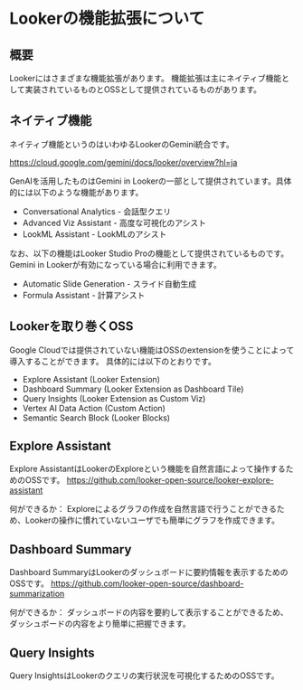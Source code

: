 # Lookerの機能拡張について

## 概要

Lookerにはさまざまな機能拡張があります。
機能拡張は主にネイティブ機能として実装されているものとOSSとして提供されているものがあります。

## ネイティブ機能

ネイティブ機能というのはいわゆるLookerのGemini統合です。

https://cloud.google.com/gemini/docs/looker/overview?hl=ja

GenAIを活用したものはGemini in Lookerの一部として提供されています。具体的には以下のような機能があります。

- Conversational Analytics - 会話型クエリ
- Advanced Viz Assistant - 高度な可視化のアシスト
- LookML Assistant - LookMLのアシスト

なお、以下の機能はLooker Studio Proの機能として提供されているものです。
Gemini in Lookerが有効になっている場合に利用できます。

- Automatic Slide Generation - スライド自動生成
- Formula Assistant - 計算アシスト

## Lookerを取り巻くOSS

Google Cloudでは提供されていない機能はOSSのextensionを使うことによって導入することができます。
具体的には以下のとおりです。

- Explore Assistant (Looker Extension)
- Dashboard Summary (Looker Extension as Dashboard Tile)
- Query Insights (Looker Extension as Custom Viz)
- Vertex AI Data Action (Custom Action)
- Semantic Search Block (Looker Blocks)

## Explore Assistant

Explore AssistantはLookerのExploreという機能を自然言語によって操作するためのOSSです。
https://github.com/looker-open-source/looker-explore-assistant

何ができるか：
Exploreによるグラフの作成を自然言語で行うことができるため、Lookerの操作に慣れていないユーザでも簡単にグラフを作成できます。

## Dashboard Summary

Dashboard SummaryはLookerのダッシュボードに要約情報を表示するためのOSSです。
https://github.com/looker-open-source/dashboard-summarization

何ができるか：
ダッシュボードの内容を要約して表示することができるため、ダッシュボードの内容をより簡単に把握できます。

## Query Insights

Query InsightsはLookerのクエリの実行状況を可視化するためのOSSです。
